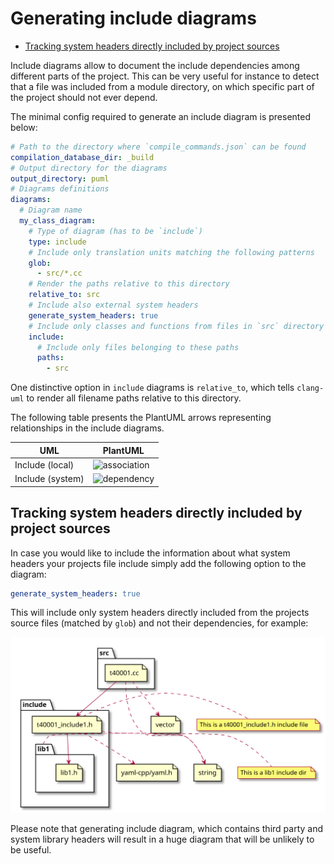 # Generating include diagrams

<!-- toc -->

* [Tracking system headers directly included by project sources](#tracking-system-headers-directly-included-by-project-sources)

<!-- tocstop -->

Include diagrams allow to document the include dependencies among different parts of the project. This can be very useful
for instance to detect that a file was included from a module directory, on which specific part of the project
should not ever depend.

The minimal config required to generate an include diagram is presented below:
```yaml
# Path to the directory where `compile_commands.json` can be found
compilation_database_dir: _build
# Output directory for the diagrams
output_directory: puml
# Diagrams definitions
diagrams:
  # Diagram name
  my_class_diagram:
    # Type of diagram (has to be `include`)
    type: include
    # Include only translation units matching the following patterns
    glob:
      - src/*.cc
    # Render the paths relative to this directory
    relative_to: src
    # Include also external system headers
    generate_system_headers: true
    # Include only classes and functions from files in `src` directory
    include:
      # Include only files belonging to these paths
      paths:
        - src
```

One distinctive option in `include` diagrams is `relative_to`, which tells `clang-uml` to render all filename
paths relative to this directory.

The following table presents the PlantUML arrows representing relationships in the include diagrams.

| UML                                    | PlantUML   |
| ----                                   | ---        |
| Include (local)                        | ![association](img/puml_association.png) |
| Include (system)                       | ![dependency](img/puml_dependency.png) |

## Tracking system headers directly included by project sources

In case you would like to include the information about what system headers your projects file include simply add
the following option to the diagram:

```yaml
generate_system_headers: true
```

This will include only system headers directly included from the projects source files (matched by `glob`) and not
their dependencies, for example:

![t40001_include](./test_cases/t40001_include.svg)

Please note that generating include diagram, which contains third party and system library headers will result
in a huge diagram that will be unlikely to be useful.